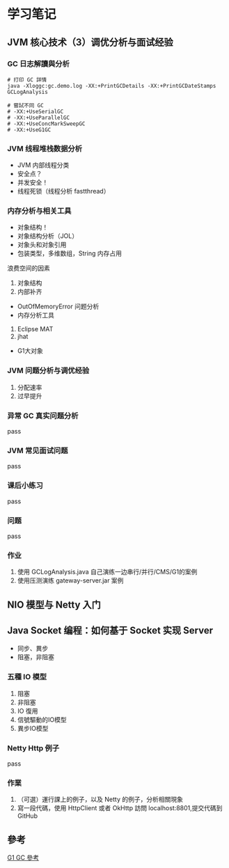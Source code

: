 # 学习笔记

## JVM 核心技术（3）调优分析与面试经验

### GC 日志解讀與分析

```shell script
# 打印 GC 詳情
java -Xloggc:gc.demo.log -XX:+PrintGCDetails -XX:+PrintGCDateStamps GCLogAnalysis

# 嘗試不同 GC
# -XX:+UseSerialGC
# -XX:+UseParallelGC
# -XX:+UseConcMarkSweepGC
# -XX:+UseG1GC
```

### JVM 线程堆栈数据分析

* JVM 内部线程分类
* 安全点？
* 并发安全！
* 线程死锁（线程分析 fastthread）
  
### 内存分析与相关工具

* 对象结构！
* 对象结构分析（JOL）
* 对象头和对象引用
* 包装类型，多维数组，String 内存占用

浪费空间的因素

1. 对象结构
2. 内部补齐

* OutOfMemoryError 问题分析
* 内存分析工具

1. Eclipse MAT
2. jhat

* G1大对象

### JVM 问题分析与调优经验

1. 分配速率
2. 过早提升

### 异常 GC 真实问题分析

pass

### JVM 常见面试问题

pass

### 课后小练习

pass

### 问题

pass

### 作业

1. 使用 GCLogAnalysis.java 自己演练一边串行/并行/CMS/G1的案例
2. 使用压测演练 gateway-server.jar 案例

## NIO 模型与 Netty 入门

## Java Socket 编程：如何基于 Socket 实现 Server

* 同步、異步
* 阻塞，非阻塞

### 五種 IO 模型

1. 阻塞
2. 非阻塞
3. IO 復用
4. 信號驅動的IO模型
5. 異步IO模型

### Netty Http 例子

pass

### 作業

1. （可選）運行課上的例子，以及 Netty 的例子，分析相關現象
2. 寫一段代碼，使用 HttpClient 或者 OkHttp 訪問 localhost:8801,提交代碼到 GitHub

## 參考

[G1 GC 參考](https://tech.meituan.com/2016/09/23/g1.html)
